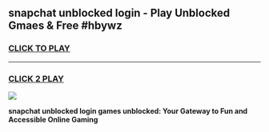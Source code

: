 
## snapchat unblocked login - Play Unblocked Gmaes & Free #hbywz
<h3>
<a href="https://news.freeplayer.one?title=snapchat_unblocked_login&ref=27F">CLICK TO PLAY</a></h3>
<hr>

<h3>
<a href="https://news.freeplayer.one?title=snapchat_unblocked_login&ref=27F">CLICK 2 PLAY</a>
  
</h3>

<a href="https://news.freeplayer.one?title=snapchat_unblocked_login&ref=27F/"><img src="https://clearcache.store/games.png"></a>


**snapchat unblocked login games unblocked: Your Gateway to Fun and Accessible Online Gaming**
